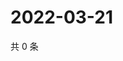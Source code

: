 # 2022-03-21

共 0 条

<!-- BEGIN WEIBO -->
<!-- 最后更新时间 Mon Mar 21 2022 17:12:51 GMT+0800 (China Standard Time) -->

<!-- END WEIBO -->
